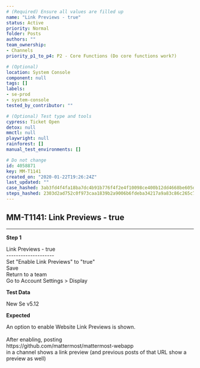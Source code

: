 ```yaml
---
# (Required) Ensure all values are filled up
name: "Link Previews - true"
status: Active
priority: Normal
folder: Posts
authors: ""
team_ownership:
- Channels
priority_p1_to_p4: P2 - Core Functions (Do core functions work?)

# (Optional)
location: System Console
component: null
tags: []
labels:
- se-prod
- system-console
tested_by_contributor: ""

# (Optional) Test type and tools
cypress: Ticket Open
detox: null
mmctl: null
playwright: null
rainforest: []
manual_test_environments: []

# Do not change
id: 4058871
key: MM-T1141
created_on: "2020-01-22T19:26:24Z"
last_updated: ""
case_hashed: 3ab3fd4f4fa18ba7dc4b91b776f4f2e4f10098ce400b12dd4668be605def5cf93c0b2b246b625f4e747fb376cc5b5f38
steps_hashed: 2303d2ad752c0f973caa1839b2a9006b6fdeba34217a9a83c86c265c7dc85c2f61bc0a61804a3898bb550545b3b1c8c7
---
```


<!-- (Auto-generated) Based on frontmatter's "key" and "name" -->

## MM-T1141: Link Previews - true

---

**Step 1**

Link Previews - true\
\--------------------\
Set "Enable Link Previews" to "true"\
Save\
Return to a team\
Go to Account Settings > Display

**Test Data**

New Se v5.12

**Expected**

An option to enable Website Link Previews is shown.\
\
After enabling, posting\
https\://github.com/mattermost/mattermost-webapp\
in a channel shows a link preview (and previous posts of that URL show a preview as well)
